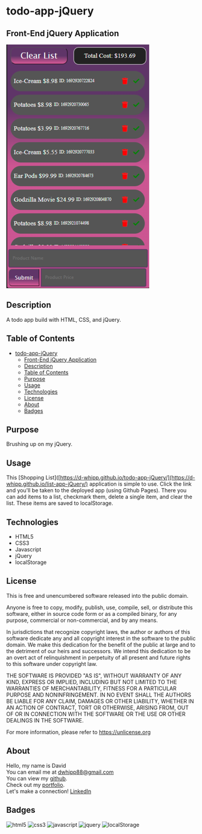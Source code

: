 # todo-app-jQuery

## Front-End jQuery Application

![app-screenshot](./assets/images/Todo-App-Screenshot2.png)

## Description

A todo app build with HTML, CSS, and jQuery.

## Table of Contents

-   [todo-app-jQuery](#todo-app-jquery)
    -   [Front-End jQuery Application](#front-end-jquery-application)
    -   [Description](#description)
    -   [Table of Contents](#table-of-contents)
    -   [Purpose](#purpose)
    -   [Usage](#usage)
    -   [Technologies](#technologies)
    -   [License](#license)
    -   [About](#about)
    -   [Badges](#badges)

## Purpose

Brushing up on my jQuery.

## Usage

This [Shopping List]([https://d-whipp.github.io/todo-app-jQuery/](https://d-whipp.github.io/list-app-jQuery/) application is simple to use. Click the link and you'll be taken to the deployed app (using Github Pages). There you can add items to a list, checkmark them, delete a single item, and clear the list. These items are saved to localStorage.

## Technologies

-   HTML5
-   CSS3
-   Javascript
-   jQuery
-   localStorage

## License

This is free and unencumbered software released into the public domain.

Anyone is free to copy, modify, publish, use, compile, sell, or
distribute this software, either in source code form or as a compiled
binary, for any purpose, commercial or non-commercial, and by any
means.

In jurisdictions that recognize copyright laws, the author or authors
of this software dedicate any and all copyright interest in the
software to the public domain. We make this dedication for the benefit
of the public at large and to the detriment of our heirs and
successors. We intend this dedication to be an overt act of
relinquishment in perpetuity of all present and future rights to this
software under copyright law.

THE SOFTWARE IS PROVIDED "AS IS", WITHOUT WARRANTY OF ANY KIND,
EXPRESS OR IMPLIED, INCLUDING BUT NOT LIMITED TO THE WARRANTIES OF
MERCHANTABILITY, FITNESS FOR A PARTICULAR PURPOSE AND NONINFRINGEMENT.
IN NO EVENT SHALL THE AUTHORS BE LIABLE FOR ANY CLAIM, DAMAGES OR
OTHER LIABILITY, WHETHER IN AN ACTION OF CONTRACT, TORT OR OTHERWISE,
ARISING FROM, OUT OF OR IN CONNECTION WITH THE SOFTWARE OR THE USE OR
OTHER DEALINGS IN THE SOFTWARE.

For more information, please refer to <https://unlicense.org>

## About

Hello, my name is David  
You can email me at dwhipp88@gmail.com  
You can view my [github](https://github.com/D-Whipp).  
Check out my [portfolio](https://splendid-ganache-f82581.netlify.app/).  
Let's make a connection! [LinkedIn](https://www.linkedin.com/in/david-w-079841213/)

## Badges

![html5](https://img.shields.io/badge/html5-HyperTextMarkupLanguage-darkblue)
![css3](https://img.shields.io/badge/css3-CascadingStyleSheets-darkblue)
![javascript](https://img.shields.io/badge/language-javascript-darkblue)
![jquery](https://img.shields.io/badge/library-jQuery-darkblue)
![localStorage](https://img.shields.io/badge/storedData-localStorage-darkblue)
